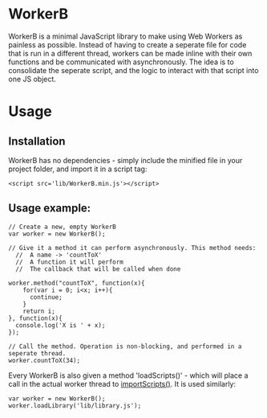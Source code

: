# WorkerB

WorkerB is a minimal JavaScript library to make using Web Workers as painless as possible. Instead of having to create a seperate file for code that is run in a different thread, workers can be made inline with their own functions and be communicated with asynchronously. The idea is to consolidate the seperate script, and the logic to interact with that script into one JS object.

# Usage

## Installation

WorkerB has no dependencies - simply include the minified file in your project folder, and import it in a script tag:

    <script src='lib/WorkerB.min.js'></script>
    
## Usage example:

    // Create a new, empty WorkerB
    var worker = new WorkerB();
    
    // Give it a method it can perform asynchronously. This method needs:
      //  A name -> 'countToX'
      //  A function it will perform
      //  The callback that will be called when done
      
    worker.method("countToX", function(x){
        for(var i = 0; i<x; i++){
          continue;
        }
        return i;
    }, function(x){
      console.log('X is ' + x);
    });
    
    // Call the method. Operation is non-blocking, and performed in a seperate thread.
    worker.countToX(34);
    
Every WorkerB is also given a method 'loadScripts()' - which will place a call in the actual worker thread to [importScripts()](https://developer.mozilla.org/en-US/docs/Web/API/WorkerGlobalScope/importScripts). It is used similarly: 

    var worker = new WorkerB();
    worker.loadLibrary('lib/library.js');
